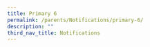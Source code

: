 ```yaml
---
title: Primary 6
permalink: /parents/Notifications/primary-6/
description: ""
third_nav_title: Notifications
---
```

